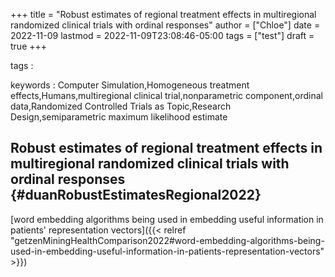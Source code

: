 +++
title = "Robust estimates of regional treatment effects in multiregional randomized clinical trials with ordinal responses"
author = ["Chloe"]
date = 2022-11-09
lastmod = 2022-11-09T23:08:46-05:00
tags = ["test"]
draft = true
+++

tags
:


keywords
: Computer Simulation,Homogeneous treatment
    effects,Humans,multiregional clinical trial,nonparametric
    component,ordinal data,Randomized Controlled Trials as
    Topic,Research Design,semiparametric maximum likelihood estimate


## Robust estimates of regional treatment effects in multiregional randomized clinical trials with ordinal responses {#duanRobustEstimatesRegional2022}

[word embedding algorithms being used in embedding useful information
in patients' representation vectors]({{< relref "getzenMiningHealthComparison2022#word-embedding-algorithms-being-used-in-embedding-useful-information-in-patients-representation-vectors" >}})
